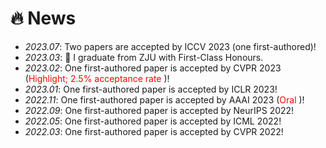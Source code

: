 # 🔥 News

- *2023.07*: Two papers are accepted by ICCV 2023 (one first-authored)!
- *2023.03*: 🎉 I graduate from ZJU with First-Class Honours.
- *2023.02*: One first-authored paper is accepted by CVPR 2023 (<font color="red">Highlight; 2.5% acceptance rate </font>)!
- *2023.01*: One first-authored paper is accepted by ICLR 2023!
- *2022.11*: One first-authored paper is accepted by AAAI 2023 (<font color="red">Oral </font>)!
- *2022.09*: One first-authored paper is accepted by NeurIPS 2022!
- *2022.05*: One first-authored paper is accepted by ICML 2022!
- *2022.03*: One first-authored paper is accepted by CVPR 2022!

  

